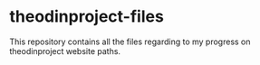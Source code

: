 # theodinproject-files
This repository contains all the files regarding to my progress on theodinproject website paths.
